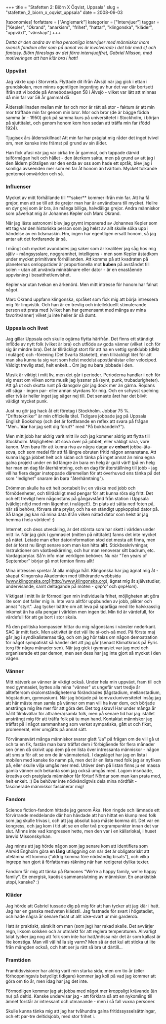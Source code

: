 +++
title = "Stafetten 2: Biörn X Öqvist, Uppsala"
slug = "stafetten_2_biorn_x_oqvist_uppsala"
date = 2008-09-03

[taxonomies]
forfattare = ["Anglemark"]
kategorier = ["Intervjuer"]
taggar = ["Kepler", "Okrand", "anarkism", "frihet", "hattar", "klingonska", "kläder", "uppväxt", "vänskap"]
+++

<em>Detta är den andra av mina personliga intervjuer med människor inom svensk fandom eller som på annat vis är involverade i det här med sf och fantasy. Biörn föreslogs av det förra intervjuoffret, Gabriel Nilsson, med motiveringen att han klär bra i hatt!</em>
<h3>Uppväxt</h3>
Jag växte upp i Storvreta. Flyttade dit ifrån Älvsjö när jag gick i ettan i grundskolan, men minns egentligen ingenting av hur det var där bortsett ifrån att vi bodde på Annebodavägen 58 i Älvsjö - vilket var lätt att minnas då min far var 58 år gammal då.

Åldersskillnaden mellan min far och mor är rätt så stor - faktum är att min mor träffade min far genom min bror. Mor och bror (de är bägge födda samma år - 1950) gick på samma kurs på universitetet i Stockholm, i början på sjuttitalet, och genom honom kom hon sedan att träffa min far (född 1924).

Tjugisex års åldersskillnad!  Att min far har präglat mig råder det inget tvivel om, men kanske inte främst på grund av sin ålder.

Han fick afasi när jag var cirka tre år gammal, och tappade därvid talförmågan helt och hållet - den återkom sakta, men på grund av att jag i den åldern plötsligen var den enda av oss som hade ett språk, blev jag i somliga avseenden mer som en far åt honom än tvärtom. Mycket tolkande gentemot omvärlden och så.
<h3>Influenser</h3>
Mycket av mitt förhållande till **saker** kommer ifrån min far. Att ha få grejor, men att se till att de grejor man har är användbara till mycket. Hellre en dyr grej som är bra, än många billiga, halvdåliga grejor. Andra människor som påverkat mig är Johannes Kepler och Marc Okrand.

När jag läste astronomi blev jag grymt imponerad av Johannes Kepler som ett tag var den historiska person som jag helst av allt skulle söka upp i händelse av en tidsmaskin. Hm, ingen har egentligen ersatt honom, så jag antar att det fortfarande är så.

I mångt och mycket avundades jag saker som är kvalitéer jag såg hos mig själv - mångsysslare, noggrannhet, intelligens - men som Kepler åstadkom under mycket primitivare förhållanden. Att komma på att kvadraten på planeternas omloppstider är proportionella mot **kuben** på avståndet till solen - utan att använda miniräknare eller dator - är en enastående uppvisning i besatthet/envishet.

Kepler var utan tvekan en ärkenörd. Men mitt intresse för honom har falnat något.

Marc Okrand uppfann klingonska, språket som fick mig att börja intressera mig för lingvistik. Och han är en trevlig och intellektuellt stimulerande person att prata med (vilket han har gemensamt med många av mina favoritvänner) vilket ju inte heller är så dumt.
<h3>Uppsala och livet</h3>
Jag gillar Uppsala och skulle ogärna flytta härifrån. Det finns ett ständigt inflöde av nytt folk (vilket är bra) och utflöde av goda vänner (vilket i och för sig är mindre bra). Det är tillräckligt stort för att ha en vettig syntklubb (dMz i nuläget) och -förening (Det Svarta Staketet), men tillräckligt litet för att man ska kunna ta sig vart som helst medelst apostlahästar eller velociped. Väldigt trevlig stad, helt enkelt... Om jag nu bara jobbade i den.

Musik är viktigt i mitt liv, men det går i perioder. Perioderna handlar i och för sig mest om vilken sorts musik jag lyssnar på (synt, punk, trubadurigheter). Att gå ut och skutta runt på dansgolv gör jag dock mer än gärna. Röjdans vill säga - ingen par- eller annan styrdans för mig. Och en schysst spelning eller två är heller inget jag säger nej till. Det senaste året har det blivit väldigt mycket punk.

Just nu gör jag hack åt ett företag i Stockholm. Jobbar 75 %. "Driftstekniker" är min officiella titel. Tidigare jobbade jag på Uppsala English Bookshop (och det är fortfarande en reflex att svara på frågan "Men.. **Var** har jag sett dig förut?"  med "På bokhandeln?").

Men mitt jobb har aldrig varit mitt liv och jag kommer aldrig att flytta till Stockholm. Möjligheten att sova över på jobbet, eller väldigt nära, vore kanon. Men bara för att kunna riva av några dagar av **enbart** jobba-äta-sova, och som medel för att få längre obruten fritid någon annanstans. Att kunna lägga jobbet helt och sidan och tänka på inget annat än mina egna galna projekt under en tid längre än bara en helg är guld värt! (på en helg har man en dag får återhämtning, och en dag för återställning till jobb - jag vill ha flera dagar instoppade däremellan för att överhuvud ens tänka på det som "ledighet" snarare än bara "återhämtning").

Drömmen skulle ha ett helt portabelt liv; en väska med jobb och förnödenheter, och tillräckligt med pengar för att kunna röra sig fritt. Det och ett trevligt hem någonstans på gångavstånd från station i Uppsala (väldigt nöjd med min lägenhet i nuläget!). En plats att sätta ned foten på, när så behövs, förvara sina prylar, och ha en ständigt uppkopplad dator på. Så länge jag kan nå mina data ifrån vilken nätad dator som helst är jag hemma i hela världen! :)

Internet, och dess utveckling, är det största som har skett i världen under mitt liv. När jag gick i gymnasiet (mitten på nittitalet) fanns det inte mycket på nätet. Letade man efter datorinformation stod det mesta att finna, men det är först nu långt senare som man kan hitta **allt**. Stickbeskrivningar, instruktioner om växtbeskärning, och hur man renoverar sitt badrum, etc. Vardagsprylar. Så'n info man verkligen behöver. Nu när "Ten years of September" börjar gå mot femton finns allt!

Mina intressen spretar åt alla möjliga håll. Klingonska har jag ägnat mig åt - skapat Klingonska Akademien med tillhörande webbsida [www.klingonska.org](http://www.klingonska.org), ägnat mig åt självstudier, undervisande, samt deltagande på möten - _qep'a'_ och _qepHom_).

Viktigast i mitt liv är förmodligen min individuella frihet, möjligheten att göra lite som det faller mig in. Inte vara alltför uppbunden av jobb, plikter och annat "styrt". Jag tycker bättre om att leva på sparlåga med lite halvkrasslig inkomst än ha alla pengar i världen men ingen tid. Min tid är värdefull, för värdefull för att ge bort i stor skala.

På den politiska kompassen hittar du mig någonstans i vänster nederkant. SAC är mitt fack. Men aktivitet är det väl lite si-och-så med. På första maj går jag i syndikalisternas tåg, och om jag hör talas om någon demostration för något sympatiskt så händer det att jag går (senast Klimatkrock på Fyris torg för några månader sen). När jag gick i gymnasiet var jag med och organiserade ett par demon, men sen dess har jag inte gjort så mycket i den vägen.
<h3>Vänner</h3>
Mitt nätverk av vänner är viktigt också. Under hela min uppväxt, fram till och med gymnasiet, byttes alla mina "vänner" ut ungefär vart tredje år allteftersom skolomständigheterna förändrades (lågstadium, mellanstadium, högstadium, gymnasium). När jag började på komvux/universitetet insåg jag att här måste man samla på vänner om man vill ha kvar dem, och började anstränga mig lite mer för att göra det. Det tog skruv! Har under många år hållit filmkvällar för attrahera/samla folk, men på senare tid har jag istället ansträngt mig för att träffa folk på tu man hand. Kontaktat människor jag träffat på i något sammanhang som verkat sympatiska, gått ut och fikat, promenerat, eller umgåtts på annat sätt.

Förvånansvärt många människor svarar glatt "Ja" på frågan om de vill gå ut och ta en fik, fastän man bara träffat dem i förbigående för flera månader sen (men då skrivit upp dem på en lista över intressanta människor - någon att sms:a för att se om de är vänmaterial). I dagsläget har jag en lista i mobilen med kanske tio namn på, men det är en lista med folk jag är nyfiken på, eller skulle vilja umgås mer med. Utöver dem på listan finns ju en massa gamla vänner och bekanta som jag också umgås med. Lagom insnöade, kreativa och pratglada människor får förtur! Nördar som man kan prata med, helt enkelt. :) De behöver inte nödvändigtvis dela mina nördfält - fascinerade människor fascinerar mig!
<h3>Fandom</h3>
Science fiction-fandom hittade jag genom Åka. Hon ringde och lämnade ett förvirrande meddelande där hon hävdade att hon hittat en klump med folk som jag skulle trivas i, och att jag absolut bara måste komma dit. Det var en kongress, och jag kom i tid att se en eller två programpunkter innan det var slut. Minns inte vad kongressen hette, men den var i en källarlokal, i huset brevid Missonskyrkan.

Jag minns att jag hörde någon som jag senare kom att identifiera som Ahrvid Engholm göra en **lång** utläggning om när det är obligatoriskt att utelämna ett komma ("aldrig komma före nödvändig bisats"), och vilka ingrepp han gjort å författarnas räkning när han redigerat dylika texter.

Fandom får mig att tänka på Ramones "We're a happy family, we're happy family". En energisk, kaotisk sammanslutning av människor. En anarkistisk utopi, kanske? :)
<h3>Kläder</h3>
Jag hörde att Gabriel tussade dig på mig för att han tycker att jag klär i hatt. Jag har en ganska medveten klädstil. Jag fastnade för svart i högstadiet, och hade några år senare fasat ut allt icke-svart ur min garderob.

Hatt är praktiskt, särskilt om man (som jag) har rakad skalle. Det avvärjer regn, liksom solsken och är utmärkt för att reglera temperaturen. Allvarligt talat tycker jag nog att folk som inte har hatt/mössa när det är som kallast är lite konstiga. Man vill väl hålla sig varm? Men så är det kul att sticka ut lite från mängden också, och hatt ser ju rätt så bra ut därtill...
<h3>Framtiden</h3>
Framtidsvisioner har aldrig varit min starka sida, men om tio år (eller förhoppningsvis betydligt tidigare) kommer jag koll på vad jag kommer att göra om tio år, men idag har jag det inte.

Förmodligen kommer jag att jobba med något mer kroppsligt krävande (än nu) på deltid. Kanske undervisar jag - att förklara så att en nykomling till ämnet förstår är intressant och utmanande - men i så fall vuxna personer.

Skulle kunna tänka mig att jag har tvåhundra galna fritidssysselsättningar, och ett par-tre deltidsjobb, med stor frihet i.
